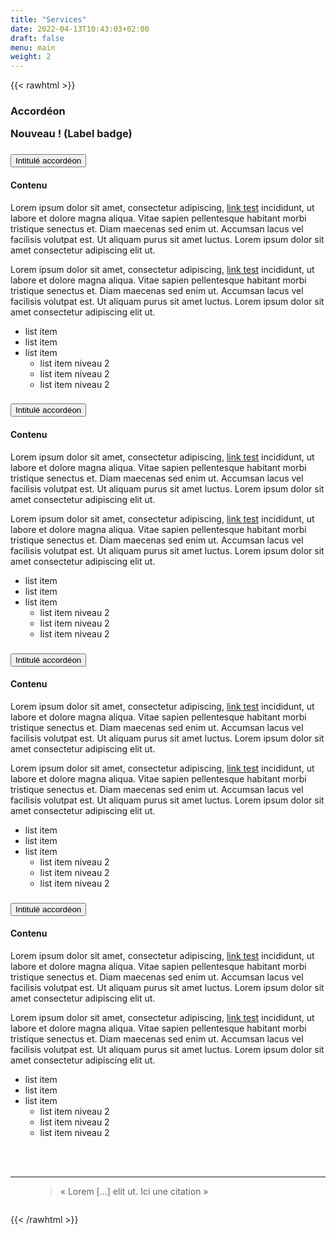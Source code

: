 ```yaml
---
title: "Services"
date: 2022-04-13T10:43:03+02:00
draft: false
menu: main
weight: 2
---
```





{{< rawhtml >}}
<h3> Accordéon <p class="fr-badge fr-badge--new fr-badge--sm">Nouveau ! (Label badge)</p></h3>
<div class="fr-accordions-group">
    <section class="fr-accordion">
        <h3 class="fr-accordion__title">
            <button class="fr-accordion__btn" aria-expanded="false" aria-controls="accordion-114">Intitulé accordéon</button>
        </h3>
        <div class="fr-collapse" id="accordion-114">
            <!-- données de test -->
            <h4 class="fr-h4">Contenu </h4>
            <p>Lorem ipsum dolor sit amet, consectetur adipiscing, <a href="test" target="_blank">link test</a> incididunt, ut labore et dolore magna aliqua. Vitae sapien pellentesque habitant morbi tristique senectus et. Diam maecenas sed enim ut. Accumsan lacus vel facilisis volutpat est. Ut aliquam purus sit amet luctus. Lorem ipsum dolor sit amet consectetur adipiscing elit ut.</p>
            <p>Lorem ipsum dolor sit amet, consectetur adipiscing, <a href="test" target="_blank">link test</a> incididunt, ut labore et dolore magna aliqua. Vitae sapien pellentesque habitant morbi tristique senectus et. Diam maecenas sed enim ut. Accumsan lacus vel facilisis volutpat est. Ut aliquam purus sit amet luctus. Lorem ipsum dolor sit amet consectetur adipiscing elit ut.</p>
            <ul>
                <li>list item</li>
                <li>list item</li>
                <li>list item<ul>
                        <li>list item niveau 2</li>
                        <li>list item niveau 2</li>
                        <li>list item niveau 2</li>
                    </ul>
                </li>
            </ul>
        </div>
    </section>
    <section class="fr-accordion">
        <h3 class="fr-accordion__title">
            <button class="fr-accordion__btn" aria-expanded="false" aria-controls="accordion-115">Intitulé accordéon</button>
        </h3>
        <div class="fr-collapse" id="accordion-115">
            <!-- données de test -->
            <h4 class="fr-h4">Contenu </h4>
            <p>Lorem ipsum dolor sit amet, consectetur adipiscing, <a href="test" target="_blank">link test</a> incididunt, ut labore et dolore magna aliqua. Vitae sapien pellentesque habitant morbi tristique senectus et. Diam maecenas sed enim ut. Accumsan lacus vel facilisis volutpat est. Ut aliquam purus sit amet luctus. Lorem ipsum dolor sit amet consectetur adipiscing elit ut.</p>
            <p>Lorem ipsum dolor sit amet, consectetur adipiscing, <a href="test" target="_blank">link test</a> incididunt, ut labore et dolore magna aliqua. Vitae sapien pellentesque habitant morbi tristique senectus et. Diam maecenas sed enim ut. Accumsan lacus vel facilisis volutpat est. Ut aliquam purus sit amet luctus. Lorem ipsum dolor sit amet consectetur adipiscing elit ut.</p>
            <ul>
                <li>list item</li>
                <li>list item</li>
                <li>list item<ul>
                        <li>list item niveau 2</li>
                        <li>list item niveau 2</li>
                        <li>list item niveau 2</li>
                    </ul>
                </li>
            </ul>
        </div>
    </section>
    <section class="fr-accordion">
        <h3 class="fr-accordion__title">
            <button class="fr-accordion__btn" aria-expanded="false" aria-controls="accordion-116">Intitulé accordéon</button>
        </h3>
        <div class="fr-collapse" id="accordion-116">
            <!-- données de test -->
            <h4 class="fr-h4">Contenu </h4>
            <p>Lorem ipsum dolor sit amet, consectetur adipiscing, <a href="test" target="_blank">link test</a> incididunt, ut labore et dolore magna aliqua. Vitae sapien pellentesque habitant morbi tristique senectus et. Diam maecenas sed enim ut. Accumsan lacus vel facilisis volutpat est. Ut aliquam purus sit amet luctus. Lorem ipsum dolor sit amet consectetur adipiscing elit ut.</p>
            <p>Lorem ipsum dolor sit amet, consectetur adipiscing, <a href="test" target="_blank">link test</a> incididunt, ut labore et dolore magna aliqua. Vitae sapien pellentesque habitant morbi tristique senectus et. Diam maecenas sed enim ut. Accumsan lacus vel facilisis volutpat est. Ut aliquam purus sit amet luctus. Lorem ipsum dolor sit amet consectetur adipiscing elit ut.</p>
            <ul>
                <li>list item</li>
                <li>list item</li>
                <li>list item<ul>
                        <li>list item niveau 2</li>
                        <li>list item niveau 2</li>
                        <li>list item niveau 2</li>
                    </ul>
                </li>
            </ul>
        </div>
    </section>
    <section class="fr-accordion">
        <h3 class="fr-accordion__title">
            <button class="fr-accordion__btn" aria-expanded="false" aria-controls="accordion-117">Intitulé accordéon</button>
        </h3>
        <div class="fr-collapse" id="accordion-117">
            <!-- données de test -->
            <h4 class="fr-h4">Contenu </h4>
            <p>Lorem ipsum dolor sit amet, consectetur adipiscing, <a href="test" target="_blank">link test</a> incididunt, ut labore et dolore magna aliqua. Vitae sapien pellentesque habitant morbi tristique senectus et. Diam maecenas sed enim ut. Accumsan lacus vel facilisis volutpat est. Ut aliquam purus sit amet luctus. Lorem ipsum dolor sit amet consectetur adipiscing elit ut.</p>
            <p>Lorem ipsum dolor sit amet, consectetur adipiscing, <a href="test" target="_blank">link test</a> incididunt, ut labore et dolore magna aliqua. Vitae sapien pellentesque habitant morbi tristique senectus et. Diam maecenas sed enim ut. Accumsan lacus vel facilisis volutpat est. Ut aliquam purus sit amet luctus. Lorem ipsum dolor sit amet consectetur adipiscing elit ut.</p>
            <ul>
                <li>list item</li>
                <li>list item</li>
                <li>list item<ul>
                        <li>list item niveau 2</li>
                        <li>list item niveau 2</li>
                        <li>list item niveau 2</li>
                    </ul>
                </li>
            </ul>
        </div>
    </section>
</div>

<br><br><hr>
<!---  CITATION ---->
<figure class="fr-quote fr-quote--column">
    <blockquote cite="[À MODIFIER | https://lien-vers-la-source.fr || supprimer l'attribut si pas d'url pour la source]">
        <p>« Lorem [...] elit ut. Ici une citation »</p>
    </blockquote>
    <figcaption>
        <div class="fr-quote__image">
            <img src="/testhugo.github.io/images/apps.jpeg" class="fr-responsive-img" alt="" />
            <!-- L’alternative de l’image (attribut alt) doit rester vide car l’image est illustrative et ne doit pas être restituée aux technologies d’assistance -->
        </div>
    </figcaption>
</figure>
{{< /rawhtml >}}
